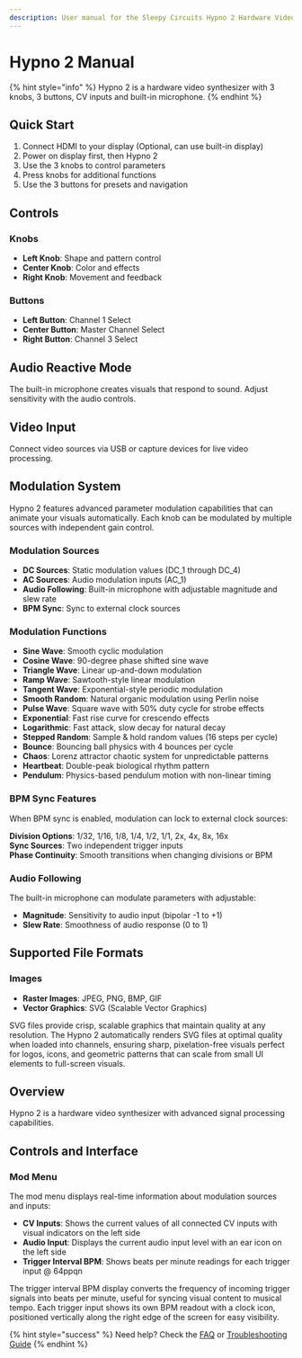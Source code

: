 ```yaml
---
description: User manual for the Sleepy Circuits Hypno 2 Hardware Video Synthesizer
---
```


# Hypno 2 Manual

{% hint style="info" %}
Hypno 2 is a hardware video synthesizer with 3 knobs, 3 buttons, CV inputs and built-in microphone.
{% endhint %}

## Quick Start

1. Connect HDMI to your display (Optional, can use built-in display)
2. Power on display first, then Hypno 2
3. Use the 3 knobs to control parameters
4. Press knobs for additional functions
5. Use the 3 buttons for presets and navigation

## Controls

### Knobs
- **Left Knob**: Shape and pattern control
- **Center Knob**: Color and effects  
- **Right Knob**: Movement and feedback

### Buttons
- **Left Button**: Channel 1 Select
- **Center Button**: Master Channel Select
- **Right Button**: Channel 3 Select

## Audio Reactive Mode

The built-in microphone creates visuals that respond to sound. Adjust sensitivity with the audio controls.

## Video Input

Connect video sources via USB or capture devices for live video processing.

## Modulation System

Hypno 2 features advanced parameter modulation capabilities that can animate your visuals automatically. Each knob can be modulated by multiple sources with independent gain control.

### Modulation Sources
- **DC Sources**: Static modulation values (DC_1 through DC_4)
- **AC Sources**: Audio modulation inputs (AC_1)
- **Audio Following**: Built-in microphone with adjustable magnitude and slew rate
- **BPM Sync**: Sync to external clock sources

### Modulation Functions
- **Sine Wave**: Smooth cyclic modulation
- **Cosine Wave**: 90-degree phase shifted sine wave  
- **Triangle Wave**: Linear up-and-down modulation
- **Ramp Wave**: Sawtooth-style linear modulation
- **Tangent Wave**: Exponential-style periodic modulation
- **Smooth Random**: Natural organic modulation using Perlin noise
- **Pulse Wave**: Square wave with 50% duty cycle for strobe effects
- **Exponential**: Fast rise curve for crescendo effects
- **Logarithmic**: Fast attack, slow decay for natural decay
- **Stepped Random**: Sample & hold random values (16 steps per cycle)
- **Bounce**: Bouncing ball physics with 4 bounces per cycle
- **Chaos**: Lorenz attractor chaotic system for unpredictable patterns
- **Heartbeat**: Double-peak biological rhythm pattern
- **Pendulum**: Physics-based pendulum motion with non-linear timing

### BPM Sync Features
When BPM sync is enabled, modulation can lock to external clock sources:

**Division Options**: 1/32, 1/16, 1/8, 1/4, 1/2, 1/1, 2x, 4x, 8x, 16x  
**Sync Sources**: Two independent trigger inputs  
**Phase Continuity**: Smooth transitions when changing divisions or BPM

### Audio Following
The built-in microphone can modulate parameters with adjustable:
- **Magnitude**: Sensitivity to audio input (bipolar -1 to +1)  
- **Slew Rate**: Smoothness of audio response (0 to 1)

## Supported File Formats

### Images
- **Raster Images**: JPEG, PNG, BMP, GIF
- **Vector Graphics**: SVG (Scalable Vector Graphics)

SVG files provide crisp, scalable graphics that maintain quality at any resolution. The Hypno 2 automatically renders SVG files at optimal quality when loaded into channels, ensuring sharp, pixelation-free visuals perfect for logos, icons, and geometric patterns that can scale from small UI elements to full-screen visuals.

## Overview

Hypno 2 is a hardware video synthesizer with advanced signal processing capabilities.

## Controls and Interface

### Mod Menu

The mod menu displays real-time information about modulation sources and inputs:

- **CV Inputs**: Shows the current values of all connected CV inputs with visual indicators on the left side
- **Audio Input**: Displays the current audio input level with an ear icon on the left side
- **Trigger Interval BPM**: Shows beats per minute readings for each trigger input @ 64ppqn

The trigger interval BPM display converts the frequency of incoming trigger signals into beats per minute, useful for syncing visual content to musical tempo. Each trigger input shows its own BPM readout with a clock icon, positioned vertically along the right edge of the screen for easy visibility.

{% hint style="success" %}
Need help? Check the [FAQ](hypno-2-faq.md) or [Troubleshooting Guide](hypno-2-troubleshooting.md)
{% endhint %} 